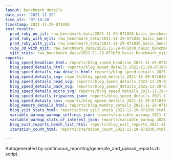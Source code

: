 ```yaml
---
layout: benchmark_details
date_str: '2021-11-29'
time_str: '07:10:30'
timestamp: 2021-11-29-071030
test_results:
  prod_ruby_no_jit: raw_benchmark_data/2021-11-29-071030_basic_benchmark_prod_ruby_no_jit.json
  prod_ruby_with_mjit: raw_benchmark_data/2021-11-29-071030_basic_benchmark_prod_ruby_with_mjit.json
  prod_ruby_with_yjit: raw_benchmark_data/2021-11-29-071030_basic_benchmark_prod_ruby_with_yjit.json
  ruby_30_with_mjit: raw_benchmark_data/2021-11-29-071030_basic_benchmark_ruby_30_with_mjit.json
  yjit_stats: raw_benchmark_data/2021-11-29-071030_basic_benchmark_yjit_stats.json
reports:
  blog_speed_headline_html: reports/blog_speed_headline_2021-11-29-071030.html
  blog_speed_details_html: reports/blog_speed_details_2021-11-29-071030.html
  blog_speed_details_raw_details_html: reports/blog_speed_details_2021-11-29-071030.raw_details.html
  blog_speed_details_svg: reports/blog_speed_details_2021-11-29-071030.svg
  blog_speed_details_head_svg: reports/blog_speed_details_2021-11-29-071030.head.svg
  blog_speed_details_back_svg: reports/blog_speed_details_2021-11-29-071030.back.svg
  blog_speed_details_micro_svg: reports/blog_speed_details_2021-11-29-071030.micro.svg
  blog_speed_details_tripwires_json: reports/blog_speed_details_2021-11-29-071030.tripwires.json
  blog_speed_details_csv: reports/blog_speed_details_2021-11-29-071030.csv
  blog_memory_details_html: reports/blog_memory_details_2021-11-29-071030.html
  blog_yjit_stats_html: reports/blog_yjit_stats_2021-11-29-071030.html
  variable_warmup_warmup_settings_json: reports/variable_warmup_2021-11-29-071030.warmup_settings.json
  variable_warmup_stats_of_interest_json: reports/variable_warmup_2021-11-29-071030.stats_of_interest.json
  blog_exit_reports_bench_list_html: reports/blog_exit_reports_2021-11-29-071030.bench_list.html
  iteration_count_html: reports/iteration_count_2021-11-29-071030.html

---
```

Autogenerated by continuous_reporting/generate_and_upload_reports.rb script.
